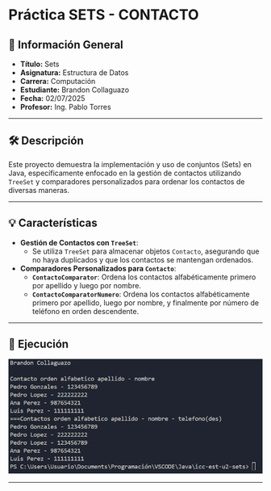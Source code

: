 # Práctica SETS - CONTACTO

## 📌 Información General

- **Título:** Sets
- **Asignatura:** Estructura de Datos
- **Carrera:** Computación
- **Estudiante:** Brandon Collaguazo
- **Fecha:** 02/07/2025
- **Profesor:** Ing. Pablo Torres

---

## 🛠️ Descripción

Este proyecto demuestra la implementación y uso de conjuntos (Sets) en Java, específicamente enfocado en la gestión de contactos utilizando `TreeSet` y comparadores personalizados para ordenar los contactos de diversas maneras.

---

## 💡 Características

- **Gestión de Contactos con `TreeSet`**:
    - Se utiliza `TreeSet` para almacenar objetos `Contacto`, asegurando que no haya duplicados y que los contactos se mantengan ordenados.
- **Comparadores Personalizados para `Contacto`**:
    - **`ContactoComparator`**: Ordena los contactos alfabéticamente primero por apellido y luego por nombre.
    - **`ContactoComparatorNumero`**: Ordena los contactos alfabéticamente primero por apellido, luego por nombre, y finalmente por número de teléfono en orden descendente.

---

## 🚀 Ejecución

![Resultado de Ejecución](contactoResultado.PNG)

---